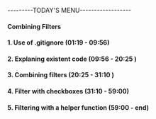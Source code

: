 ---------TODAY'S MENU------------------

#### Combining Filters

#### 1. Use of .gitignore (01:19 - 09:56)

#### 2. Explaning existent code (09:56 - 20:25 )

#### 3. Combining filters (20:25 - 31:10 )

#### 4. Filter with checkboxes (31:10 - 59:00)


#### 5. Filtering with a helper function (59:00 - end)

